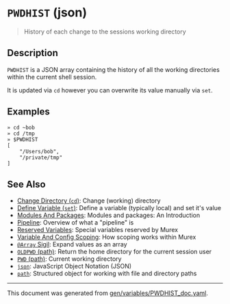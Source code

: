 # `PWDHIST` (json)

> History of each change to the sessions working directory

## Description

`PWDHIST` is a JSON array containing the history of all the working directories
within the current shell session.

It is updated via `cd` however you can overwrite its value manually via `set`.

## Examples

```
» cd ~bob
» cd /tmp
» $PWDHIST
[
    "/Users/bob",
    "/private/tmp"
]
```

## See Also

* [Change Directory (`cd`)](../commands/cd.md):
  Change (working) directory
* [Define Variable (`set`)](../commands/set.md):
  Define a variable (typically local) and set it's value
* [Modules And Packages](../user-guide/modules.md):
  Modules and packages: An Introduction
* [Pipeline](../user-guide/pipeline.md):
  Overview of what a "pipeline" is
* [Reserved Variables](../user-guide/reserved-vars.md):
  Special variables reserved by Murex
* [Variable And Config Scoping](../user-guide/scoping.md):
  How scoping works within Murex
* [`@Array` Sigil](../parser/array.md):
  Expand values as an array
* [`OLDPWD` (path)](../variables/oldpwd.md):
  Return the home directory for the current session user
* [`PWD` (path)](../variables/pwd.md):
  Current working directory
* [`json`](../types/json.md):
  JavaScript Object Notation (JSON)
* [`path`](../types/path.md):
  Structured object for working with file and directory paths

<hr/>

This document was generated from [gen/variables/PWDHIST_doc.yaml](https://github.com/lmorg/murex/blob/master/gen/variables/PWDHIST_doc.yaml).